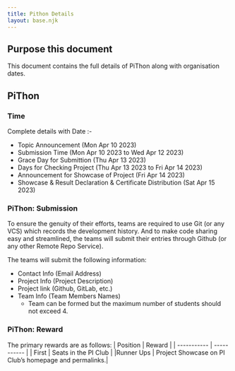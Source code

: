 ```yaml
---
title: Pithon Details
layout: base.njk
---
```


## Purpose this document
This document contains the full details of PiThon along with organisation dates.

## PiThon

### Time
Complete details with Date :-
- Topic Announcement (Mon Apr 10 2023)
- Submission Time (Mon Apr 10 2023 to Wed Apr 12 2023)
- Grace Day for Submittion (Thu Apr 13 2023)
- Days for Checking Project (Thu Apr 13 2023 to Fri Apr 14 2023)
- Announcement for Showcase of Project (Fri Apr 14 2023)
- Showcase & Result Declaration & Certificate Distribution (Sat Apr 15 2023)

### PiThon: Submission
To ensure the genuity of their efforts, teams are required to use Git (or any VCS) which records the development history.
And to make code sharing easy and streamlined, the teams will submit their entries through Github (or any other Remote Repo Service).

The teams will submit the following information:
- Contact Info (Email Address)
- Project Info (Project Description)
- Project link (Github, GitLab, etc.)
- Team Info (Team Members Names)
  - Team can be formed but the maximum number of students should not exceed 4.

### PiThon: Reward
The primary rewards are as follows:
| Position    | Reward                                                |
| ----------- | -----------                                           |
| First       | Seats in the PI Club                                  |
|Runner Ups   | Project Showcase on PI Club’s homepage and permalinks.|
